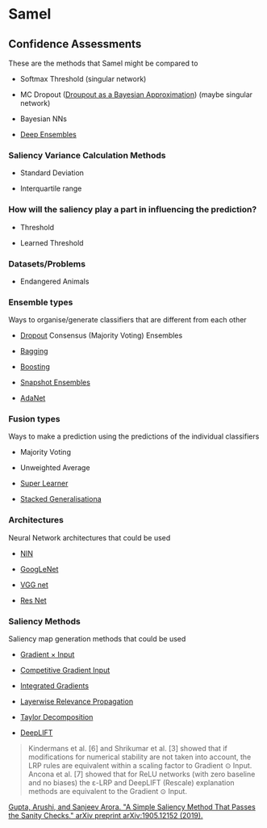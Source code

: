 # Samel

## Confidence Assessments
These are the methods that Samel might be compared to

- Softmax Threshold (singular network)

- MC Dropout ([Droupout as a Bayesian Approximation](https://arxiv.org/pdf/1506.02142.pdf)) (maybe singular network)

- Bayesian NNs

- [Deep Ensembles](http://www.gatsby.ucl.ac.uk/~balaji/ensembles_nipsbdl16.pdf)

### Saliency Variance Calculation Methods

- Standard Deviation

- Interquartile range

### How will the saliency play a part in influencing the prediction?

- Threshold

- Learned Threshold

### Datasets/Problems

- Endangered Animals

### Ensemble types
Ways to organise/generate classifiers that are different from each other

- [Dropout](https://arxiv.org/pdf/1506.02142.pdf) Consensus (Majority Voting) Ensembles

- [Bagging](https://link.springer.com/content/pdf/10.1007%2FBF00058655.pdf)

- [Boosting](http://citeseerx.ist.psu.edu/viewdoc/download?doi=10.1.1.51.6252&rep=rep1&type=pdf)

- [Snapshot Ensembles](https://openreview.net/pdf?id=BJYwwY9ll)

- [AdaNet](https://arxiv.org/pdf/1607.01097.pdf)

### Fusion types
Ways to make a prediction using the predictions of the individual classifiers

- Majority Voting

- Unweighted Average

- [Super Learner](http://citeseerx.ist.psu.edu/viewdoc/download?doi=10.1.1.211.6393&rep=rep1&type=pdf)

- [Stacked Generalisationa](https://www.sciencedirect.com/science/article/pii/S0893608005800231)

### Architectures
Neural Network architectures that could be used

- [NIN](https://arxiv.org/pdf/1312.4400.pdf)

- [GoogLeNet](https://arxiv.org/pdf/1409.4842.pdf)

- [VGG net](https://arxiv.org/pdf/1409.4842.pdf)

- [Res Net](https://arxiv.org/pdf/1512.03385.pdf)

### Saliency Methods
Saliency map generation methods that could be used

- [Gradient × Input](https://arxiv.org/pdf/1312.6034.pdf)

- [Competitive Gradient Input](https://arxiv.org/pdf/1905.12152)

- [Integrated Gradients](https://arxiv.org/pdf/1703.01365.pdf)

- [Layerwise Relevance Propagation](https://journals.plos.org/plosone/article/file?id=10.1371/journal.pone.0130140&type=printable)

- [Taylor Decomposition](https://arxiv.org/pdf/1706.07979.pdf)

- [DeepLIFT](https://arxiv.org/pdf/1704.02685.pdf)

> Kindermans et al. [6] and Shrikumar et al. [3] showed that if modifications for numerical stability are not taken into account, the LRP rules are equivalent within a scaling factor to Gradient ⊙ Input. Ancona et al. [7] showed that for ReLU networks (with zero baseline and no biases) the ε-LRP and DeepLIFT (Rescale) explanation methods are equivalent to the Gradient ⊙ Input.

[Gupta, Arushi, and Sanjeev Arora. "A Simple Saliency Method That Passes the Sanity Checks." arXiv preprint arXiv:1905.12152 (2019).](https://arxiv.org/abs/1905.12152)
